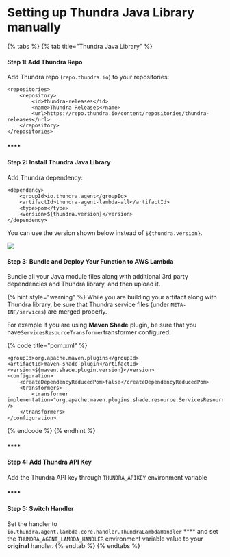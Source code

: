 # Setting up Thundra Java Library manually

{% tabs %}
{% tab title="Thundra Java Library" %}
#### **Step 1: Add Thundra Repo**

Add Thundra repo (`repo.thundra.io`) to your repositories:

```markup
<repositories>
    <repository>
        <id>thundra-releases</id>
        <name>Thundra Releases</name>
        <url>https://repo.thundra.io/content/repositories/thundra-releases</url>
    </repository>
</repositories>
```

#### ****

#### **Step 2: Install Thundra Java Library**&#x20;

Add Thundra dependency:

```markup
<dependency>
    <groupId>io.thundra.agent</groupId>
    <artifactId>thundra-agent-lambda-all</artifactId>
    <type>pom</type>
    <version>${thundra.version}</version>
</dependency>
```

You can use the version shown below instead of `${thundra.version}`.

![](https://img.shields.io/nexus/thundra-releases/io.thundra.agent/thundra-agent-lambda-core?server=http%3A%2F%2Frepo.thundra.io)

#### **Step 3: Bundle and Deploy Your Function to AWS Lambda**&#x20;

Bundle all your Java module files along with additional 3rd party dependencies and Thundra library, and then upload it.

{% hint style="warning" %}
While you are building your artifact along with Thundra library, be sure that Thundra service files (under `META-INF/services`) are merged properly.

For example if you are using **Maven Shade** plugin, be sure that you have`ServicesResourceTransformer`transformer configured:

{% code title="pom.xml" %}
```markup
<groupId>org.apache.maven.plugins</groupId>
<artifactId>maven-shade-plugin</artifactId>
<version>${maven.shade.plugin.version}</version>
<configuration>
    <createDependencyReducedPom>false</createDependencyReducedPom>
    <transformers>
        <transformer implementation="org.apache.maven.plugins.shade.resource.ServicesResourceTransformer" />
    </transformers>
</configuration>
```
{% endcode %}
{% endhint %}

#### ****

#### **Step 4: Add Thundra API Key**&#x20;

Add the Thundra API key through `THUNDRA_APIKEY` environment variable

#### ****

#### **Step 5: Switch Handler**

Set the handler to `io.thundra.agent.lambda.core.handler.ThundraLambdaHandler` **** and set the `THUNDRA_AGENT_LAMBDA_HANDLER` environment variable value to your **original** handler.
{% endtab %}
{% endtabs %}

